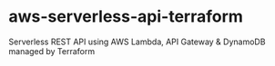 # aws-serverless-api-terraform
Serverless REST API using AWS Lambda, API Gateway &amp; DynamoDB managed by Terraform
